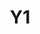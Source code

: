 ---
basin: 'No'
cudn: true
floor: Ground
grade: 6
images:
- /room_database/images/noc/y1_1.jpg
- /room_database/images/noc/y1_2.jpg
living_room: 'No'
location: North Court
name: Y1
network: Wired and Wireless
title: Y1
---